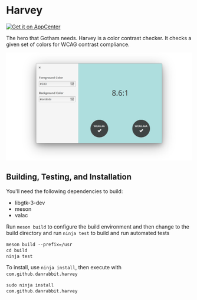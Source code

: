 # Harvey
[![Get it on AppCenter](https://appcenter.elementary.io/badge.svg)](https://appcenter.elementary.io/com.github.danrabbit.harvey)

The hero that Gotham needs. Harvey is a color contrast checker. It checks a given set of colors for WCAG contrast compliance.

![Harvey Screenshot](data/screenshot.png?raw=true)

## Building, Testing, and Installation


You'll need the following dependencies to build:
* libgtk-3-dev
* meson
* valac

Run `meson build` to configure the build environment and then change to the build directory and run `ninja test` to build and run automated tests

    meson build --prefix=/usr 
    cd build
    ninja test

To install, use `ninja install`, then execute with `com.github.danrabbit.harvey`

    sudo ninja install
    com.github.danrabbit.harvey
